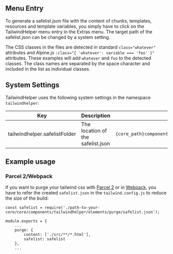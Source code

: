 ## Menu Entry

To generate a safelist.json file with the content of chunks, templates,
resources and template variables, you simply have to click on the TailwindHelper
menu entry in the Extras menu. The target path of the safelist.json can be
changed by a system setting.

The CSS classes in the files are detected in standard `class="whatever"`
attributes and Alpine.js `:class="{ 'whatever': variable === 'foo' }"`
attributes. These examples will add `whatever` and `foo` to the detected
classes. The class names are separated by the space character and included in
the list as individual classes.

## System Settings

TailwindHelper uses the following system settings in the namespace
`tailwindhelper`:

Key | Description | Default
----|-------------|--------
tailwindhelper.safelistFolder | The location of the safelist.json | `{core_path}components/tailwindhelper/elements/purge/`

## Example usage 

### Parcel 2/Webpack

If you want to purge your tailwind css with [Parcel 2](https://parceljs.org/) or in [Webpack](https://webpack.js.org/),
you have to refer the created `safelist.json` in the `tailwind.config.js` to reduce
the size of the build:

```
const safelist = require('./path-to-your-core/core/components/tailwindhelper/elements/purge/safelist.json');

module.exports = {
    ...
    purge: {
        content: ['./src/**/*.html'],
        safelist: safelist
    },
    ...
```